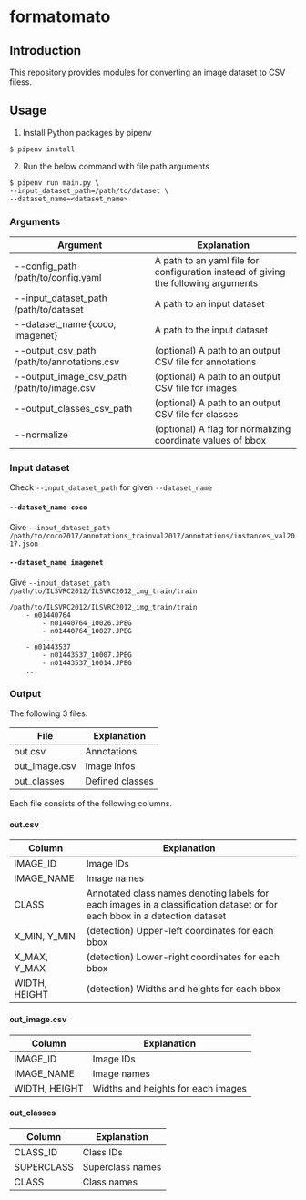 # formatomato
## Introduction

This repository provides modules for converting an image dataset to CSV filess.

## Usage
1. Install Python packages by pipenv
```
$ pipenv install
```
2. Run the below command with file path arguments
```
$ pipenv run main.py \
--input_dataset_path=/path/to/dataset \
--dataset_name=<dataset_name>
```
### Arguments
| Argument | Explanation |
|-|-|
| --config_path /path/to/config.yaml | A path to an yaml file for configuration instead of giving the following arguments |
| --input_dataset_path /path/to/dataset |  A path to an input dataset |
| --dataset_name {coco, imagenet} |  A path to the input dataset  |
| --output_csv_path /path/to/annotations.csv | (optional) A path to an output CSV file for annotations |
| --output_image_csv_path /path/to/image.csv | (optional) A path to an output CSV file for images |
| --output_classes_csv_path | (optional) A path to an output CSV file for classes |
| --normalize | (optional) A flag for normalizing coordinate values of bbox |

### Input dataset
Check `--input_dataset_path`  for given `--dataset_name` 
#### `--dataset_name coco` 
Give `--input_dataset_path /path/to/coco2017/annotations_trainval2017/annotations/instances_val2017.json`

####  `--dataset_name imagenet`
Give `--input_dataset_path /path/to/ILSVRC2012/ILSVRC2012_img_train/train`

```
/path/to/ILSVRC2012/ILSVRC2012_img_train/train
    - n01440764
        - n01440764_10026.JPEG
        - n01440764_10027.JPEG
        ...
    - n01443537
        - n01443537_10007.JPEG
        - n01443537_10014.JPEG
    ...
```

### Output
The following 3 files:

| File | Explanation |
|-|-|
| out.csv | Annotations |
| out_image.csv | Image infos |
| out_classes | Defined classes |

Each file consists of the following columns.
#### out.csv
| Column | Explanation |
|-|-|
| IMAGE_ID | Image IDs |
| IMAGE_NAME | Image names |
| CLASS | Annotated class names denoting labels for each images in a classification dataset or for each bbox in a detection dataset |
| X_MIN, Y_MIN | (detection) Upper-left coordinates for each bbox |
|X_MAX, Y_MAX| (detection) Lower-right coordinates for each bbox |
|WIDTH, HEIGHT| (detection) Widths and heights for each bbox |

#### out_image.csv
| Column | Explanation |
|-|-|
| IMAGE_ID | Image IDs |
| IMAGE_NAME | Image names |
|WIDTH, HEIGHT| Widths and heights for each images |

#### out_classes
| Column | Explanation |
|-|-|
| CLASS_ID | Class IDs |
| SUPERCLASS | Superclass names |
| CLASS | Class names |


